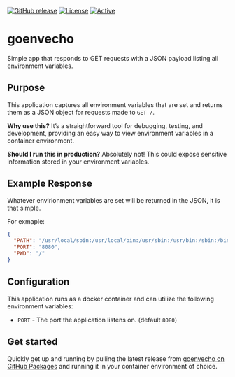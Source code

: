 [![GitHub release](https://img.shields.io/github/release/UnitVectorY-Labs/goenvecho.svg)](https://github.com/UnitVectorY-Labs/goenvecho/releases/latest) [![License](https://img.shields.io/badge/license-MIT-blue)](https://opensource.org/licenses/MIT) [![Active](https://img.shields.io/badge/Status-Active-green)](https://guide.unitvectorylabs.com/bestpractices/status/#active)

# goenvecho

Simple app that responds to GET requests with a JSON payload listing all environment variables.

## Purpose

This application captures all environment variables that are set and returns them as a JSON object for requests made to `GET /`.

**Why use this?** It’s a straightforward tool for debugging, testing, and development, providing an easy way to view environment variables in a container environment.

**Should I run this in production?** Absolutely not! This could expose sensitive information stored in your environment variables.

## Example Response

Whatever envirionment variables are set will be returned in the JSON, it is that simple.

For exmaple:

```json
{
  "PATH": "/usr/local/sbin:/usr/local/bin:/usr/sbin:/usr/bin:/sbin:/bin",
  "PORT": "8080",
  "PWD": "/"
}
```

## Configuration

This application runs as a docker container and can utilize the following environment variables:

- `PORT` - The port the application listens on. (default `8080`)

## Get started

Quickly get up and running by pulling the latest release from [goenvecho on GitHub Packages](https://github.com/UnitVectorY-Labs/goenvecho/pkgs/container/goenvecho) and running it in your container environment of choice.

